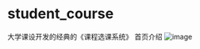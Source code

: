 # student_course
大学课设开发的经典的《课程选课系统》
首页介绍
![image](https://user-images.githubusercontent.com/73164188/169338218-9d0f37ea-6799-41dc-91d2-1d5e20300da1.png)
